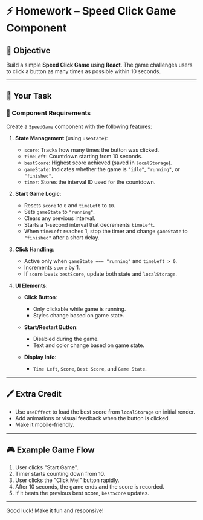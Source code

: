 # ⚡ Homework – Speed Click Game Component

## 🎯 Objective

Build a simple **Speed Click Game** using **React**. The game challenges users to click a button as many times as possible within 10 seconds.

---

## 📆 Your Task

### 🔧 Component Requirements

Create a `SpeedGame` component with the following features:

1. **State Management** (using `useState`):

   * `score`: Tracks how many times the button was clicked.
   * `timeLeft`: Countdown starting from 10 seconds.
   * `bestScore`: Highest score achieved (saved in `localStorage`).
   * `gameState`: Indicates whether the game is `"idle"`, `"running"`, or `"finished"`.
   * `timer`: Stores the interval ID used for the countdown.

2. **Start Game Logic**:

   * Resets `score` to `0` and `timeLeft` to `10`.
   * Sets `gameState` to `"running"`.
   * Clears any previous interval.
   * Starts a 1-second interval that decrements `timeLeft`.
   * When `timeLeft` reaches 1, stop the timer and change `gameState` to `"finished"` after a short delay.

3. **Click Handling**:

   * Active only when `gameState === "running"` and `timeLeft > 0`.
   * Increments `score` by 1.
   * If `score` beats `bestScore`, update both state and `localStorage`.

4. **UI Elements**:

   * **Click Button**:

     * Only clickable while game is running.
     * Styles change based on game state.
   * **Start/Restart Button**:

     * Disabled during the game.
     * Text and color change based on game state.
   * **Display Info**:

     * `Time Left`, `Score`, `Best Score`, and `Game State`.

---

## 🖊️ Extra Credit

* Use `useEffect` to load the best score from `localStorage` on initial render.
* Add animations or visual feedback when the button is clicked.
* Make it mobile-friendly.

---

## 🎮 Example Game Flow

1. User clicks "Start Game".
2. Timer starts counting down from 10.
3. User clicks the "Click Me!" button rapidly.
4. After 10 seconds, the game ends and the score is recorded.
5. If it beats the previous best score, `bestScore` updates.

---

Good luck! Make it fun and responsive!
